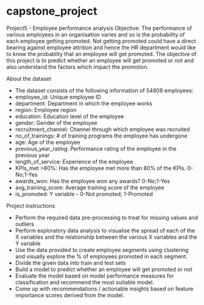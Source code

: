 # capstone_project

Project5 - Employee performance analysis
Objective: The performance of various employees in an organisation varies and so is the probability of each employee getting promoted. Not getting promoted could have a direct bearing against employee attrition and hence the HR department would like to know the probablity that an employee will get promoted. The objective of this project is to predict whether an employee will get promoted or not and also understand the factors which impact the promotion.

About the dataset
- The dataset consists of the following information of 54808 employees: 
- employee_id: Unique employee ID 
- department: Department in which the employee works 
- region: Employee region 
- education: Education level of the employee 
- gender: Gender of the employee 
- recruitment_channel: Channel through which employee was recruited 
- no_of_trainings: # of training programs the employee has undergone 
- age: Age of the employee 
- previous_year_rating: Performance rating of the employee in the previous year 
- length_of_service: Experience of the employee 
- KPIs_met >80%: Has the employee met more than 80% of the KPIs. 0-No;1-Yes 
- awards_won: Has the employee won any awards? 0-No;1-Yes 
- avg_training_score: Average training score of the employee 
- is_promoted: Y variable - 0-Not promoted; 1-Promoted

Project instructions
- Perform the required data pre-processing to treat for missing values and outliers
- Perform exploratory data analysis to visualise the spread of each of the X variables and the relationship between the various X variables and the Y variable
- Use the data provided to create employee segments using clustering and visually explore the % of employees promoted in each segment.
- Divide the given data into train and test sets
- Build a model to predict whether an employee will get promoted or not
- Evaluate the model based on model performance measures for classification and recommend the most suitable model.
- Come up with recommendations / actionable insights based on feature importance scores derived from the model.
